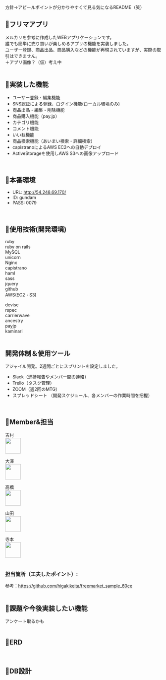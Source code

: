 方針→アピールポイントが分かりやすくて見る気になるREADME（笑）

## :orange_book:フリマアプリ
メルカリを参考に作成したWEBアプリケーションです。<br>
誰でも簡単に売り買いが楽しめるアプリの機能を実装しました。<br>
ユーザー登録、商品出品、商品購入などの機能が再現されていますが、実際の取引はできません。<br>
＋アプリ画像？（仮）考え中<br>
<br>

## :orange_book:実装した機能
- ユーザー登録・編集機能<br>
- SNS認証による登録、ログイン機能(ローカル環境のみ)<br>
- 商品出品・編集・削除機能<br>
- 商品購入機能（pay.jp）<br>
- カテゴリ機能<br>
- コメント機能<br>
- いいね機能<br>
- 商品検索機能（あいまい検索・詳細検索）<br>
- capistranoによるAWS EC2への自動デプロイ<br>
- ActiveStorageを使用しAWS S3への画像アップロード<br>
<br>

## :orange_book:本番環境
- URL:    http://54.248.69.170/<br>
- ID:     gundam<br>
- PASS:   0079<br>
<br>

## :orange_book:使用技術(開発環境)
ruby<br>
ruby on rails<br>
MySQL<br>
unicorn<br>
Nginx<br>
capistrano<br>
haml<br>
sass<br>
jquery<br>
github<br>
AWS(EC2・S3)<br>

devise<br>
rspec<br>
carrierwave<br>
ancestry<br>
payjp<br>
kaminari<br>
<br>

## 開発体制＆使用ツール<br>
アジャイル開発。2週間ごとにスプリントを設定しました。
- Slack（進捗報告やメンバー間の連絡）<br>
- Trello（タスク管理）<br>
- ZOOM（週2回のMTG）<br>
- スプレッドシート （開発スケジュール、各メンバーの作業時間を把握）<br>
<br>

## :orange_book:Member&担当
吉村<br>
<a href="https://github.com/Satomaru178"><img src="https://avatars2.githubusercontent.com/u/63147677?s=400&u=892b244eb8922295babc96f11011f06b9c4eccb7&v=4" width="50px"></a><br>

大澤<br>
<a href="https://github.com/osawa4017"><img src="https://avatars0.githubusercontent.com/u/64793100?s=400&v=4" width="50px"></a><br>

高橋<br>
<a href="https://github.com/Yuta1634"><img src="https://avatars0.githubusercontent.com/u/63214741?s=400&v=4" width="50px"></a><br>

山田<br>
<a href="https://github.com/Fyamada1229"><img src="https://avatars3.githubusercontent.com/u/54790413?s=400&u=ff241ff28650e2f56fb3c27ec21ddd959ae323c2&v=4" width="50px"></a><br>

寺本<br>
<a href="https://github.com/kobegoro0930"><img src="https://avatars3.githubusercontent.com/u/62911575?s=460&v=4" width="50px"></a><br>
<br>

### 担当箇所（工夫したポイント）:
参考：https://github.com/higakikeita/freemarket_sample_60ce<br>
<br>

## :orange_book:課題や今後実装したい機能
アンケート取るかも<br>
<br>

## :orange_book:ERD
<br>

## :orange_book:DB設計

